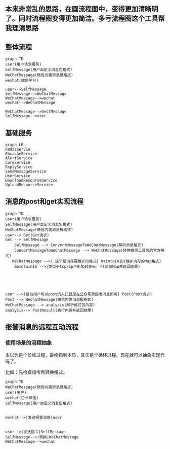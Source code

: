## 本来非常乱的思路，在画流程图中，变得更加清晰明了。同时流程图变得更加简洁。多亏流程图这个工具帮我理清思路









## 整体流程

```mermaid
graph TD
user(用户请求服务) 
SelfMessage(用户自定义消息包格式)
WeChatMessage(微信内置消息报格式)
wechat(微信平台)

user-->SelfMessage
SelfMessage-->WeChatMessage
WeChatMessage-->wechat
wechat-->WeChatMessage

WeChatMessage-->SelfMessage
SelfMessage-->user
```

## 基础服务
```mermaid
graph LR
RedisServie
EhcacheService
AlertService
CoreService
ReplyService
SendMessageService
UserService
DownloadResourseService
UploadResourseService
```


## 消息的post和get实现流程

```mermaid
graph TD
user(用户请求服务) 
SelfMessage(用户自定义消息包格式)
WeChatMessage(微信内置消息报格式)
user--> Get(Get请求) 
Get --> SelfMessage
    SelfMessage --> ConvertMessageToWeChatMessage(解析消息格式)
    ConvertMessageToWeChatMessage --> WeChatMessage(转换微信工具包的官方格式)
   WeChatMessage -->| 这个是内存要维护的格式| maintainID(维护内存的Map格式)
    maintainID -->|类似于tcp/ip不断加封装头| F(封装Map并返回结果)
    
    
    
 
 
user -->|目前用户可以post的入口就是在公众号直接发消息即可| Post(Post请求)
Post --> WeChatMessage(微信内置消息报格式)
WeChatMessage --> analysis(解析格式包内容)
analysis--> PostResult(执行内容并返回结果)
```





## 报警消息的远程互动流程



### 使用场景的流程抽象

本以为是个长线过程，最终抓到本质，其实是个循环过程。现在就可以抽象实现代码了。

比如：先检查指令再转换格式。

```mermaid
graph TD
WeChatMessage(微信内置消息报格式)
user(用户)
wechat(企业微信)
SelfMessage(用户自定义消息包格式)


wechat-->|发送报警消息|user


user-->|发送指令|SelfMessage
SelfMessage-->|转换|WeChatMessage
WeChatMessage-->wechat









```